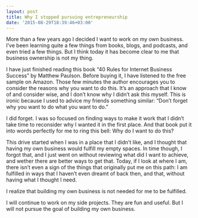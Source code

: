 ```yaml
---
layout: post
title: Why I stopped pursuing entrepreneurship
date: '2015-08-29T18:39:46+03:00'
---
```

More than a few years ago I decided I want to work on my own business.
I’ve been learning quite a few things from books, blogs, and podcasts,
and even tried a few things. But I think today it has become clear to me
that business ownership is not my thing.

I have just finished reading this book “40 Rules for Internet Business
Success” by Matthew Paulson. Before buying it, I have listened to the
free sample on Amazon. Those few minutes the author encourages you to
consider the reasons why you want to do this. It’s an approach that I
know of and consider wise, and I don’t know why I didn’t ask this
myself. This is ironic because I used to advice my friends something
similar: “Don’t forget why you want to do what you want to do.”

I did forget. I was so focused on finding ways to make it work that I
didn’t take time to reconsider why I wanted it in the first place. And
that book put it into words perfectly for me to ring this bell: Why do I
want to do this?

This drive started when I was in a place that I didn’t like, and I
thought that having my own business would fulfill my empty spaces. In
time though, I forgot that, and I just went on without reviewing what
did I want to achieve, and wether there are better ways to get that.
Today, if I look at where I am, there isn’t even a sign of the things
that originally put me on this path: I am fulfilled in ways that I
haven’t even dreamt of back then, and that, without having what I
thought I need.

I realize that building my own business is not needed for me to be
fulfilled.

I will continue to work on my side projects. They are fun and useful.
But I will not pursue the goal of building my own business.
